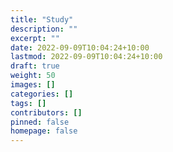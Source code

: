 ```yaml
---
title: "Study"
description: ""
excerpt: ""
date: 2022-09-09T10:04:24+10:00
lastmod: 2022-09-09T10:04:24+10:00
draft: true
weight: 50
images: []
categories: []
tags: []
contributors: []
pinned: false
homepage: false
---
```

